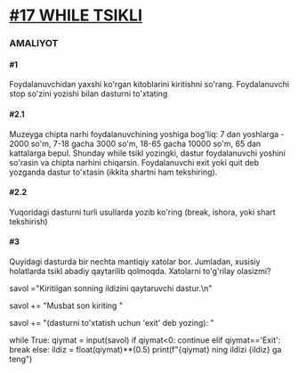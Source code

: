 [**<h1>#17 WHILE TSIKLI</h1>**](https://python.sariq.dev/while/17-while-loop#yana-input)

<h3>AMALIYOT</h3>

**<h4>#1</h4>**
Foydalanuvchidan yaxshi ko'rgan kitoblarini kiritishni so'rang. Foydalanuvchi stop so'zini yozishi bilan dasturni to'xtating

**<h4>#2.1</h4>**
Muzeyga chipta narhi foydalanuvchining yoshiga bog'liq: 7 dan yoshlarga - 2000 so'm, 7-18 gacha 3000 so'm, 18-65 gacha 10000 so'm, 65 dan kattalarga bepul. Shunday while tsikl yozingki, dastur foydalanuvchi yoshini so'rasin va chipta narhini chiqarsin. Foydalanuvchi exit yoki quit deb yozganda dastur to'xtasin (ikkita shartni ham tekshiring).

**<h4>#2.2</h4>**
Yuqoridagi dasturni turli usullarda yozib ko'ring (break, ishora, yoki shart tekshirish)

**<h4>#3</h4>**
Quyidagi dasturda bir nechta mantiqiy xatolar bor. Jumladan, xusisiy holatlarda tsikl abadiy qaytarilib qolmoqda. Xatolarni to'g'rilay olasizmi?


 savol ="Kiritilgan sonning ildizini qaytaruvchi dastur.\n"
 
savol += "Musbat son kiriting "

savol += "(dasturni to'xtatish uchun 'exit' deb yozing): "

while True:
    qiymat = input(savol)
    if qiymat<0:
        continue
    elif qiymat=='Exit':
        break
    else:
        ildiz = float(qiymat)**(0.5)
        print(f"{qiymat} ning ildizi {ildiz} ga teng")

